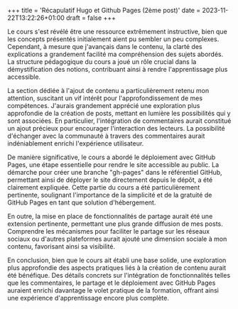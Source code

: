 +++
title = 'Récapulatif Hugo et Github Pages (2ème post)'
date = 2023-11-22T13:22:26+01:00
draft = false
+++



Le cours s'est révélé être une ressource extrêmement instructive, bien que les concepts présentés initialement aient pu sembler un peu complexes. Cependant, à mesure que j'avançais dans le contenu, la clarté des explications a grandement facilité ma compréhension des sujets abordés. La structure pédagogique du cours a joué un rôle crucial dans la démystification des notions, contribuant ainsi à rendre l'apprentissage plus accessible.

La section dédiée à l'ajout de contenu a particulièrement retenu mon attention, suscitant un vif intérêt pour l'approfondissement de mes compétences. J'aurais grandement apprécié une exploration plus approfondie de la création de posts, mettant en lumière les possibilités qui y sont associées. En particulier, l'intégration de commentaires aurait constitué un ajout précieux pour encourager l'interaction des lecteurs. La possibilité d'échanger avec la communauté à travers des commentaires aurait indéniablement enrichi l'expérience utilisateur.

De manière significative, le cours a abordé le déploiement avec GitHub Pages, une étape essentielle pour rendre le site accessible au public. La démarche pour créer une branche "gh-pages" dans le référentiel GitHub, permettant ainsi de déployer le site directement depuis le dépôt, a été clairement expliquée. Cette partie du cours a été particulièrement pertinente, soulignant l'importance de la simplicité et de la gratuité de GitHub Pages en tant que solution d'hébergement.

En outre, la mise en place de fonctionnalités de partage aurait été une extension pertinente, permettant une plus grande diffusion de mes posts. Comprendre les mécanismes pour faciliter le partage sur les réseaux sociaux ou d'autres plateformes aurait ajouté une dimension sociale à mon contenu, favorisant ainsi sa visibilité.

En conclusion, bien que le cours ait établi une base solide, une exploration plus approfondie des aspects pratiques liés à la création de contenu aurait été bénéfique. Des détails concrets sur l'intégration de fonctionnalités telles que les commentaires, le partage et le déploiement avec GitHub Pages auraient enrichi davantage le volet pratique de la formation, offrant ainsi une expérience d'apprentissage encore plus complète.
